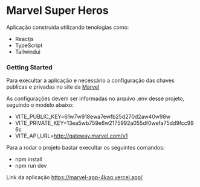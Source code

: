 # Marvel Super Heros

Aplicação construida utilizando tenologias como: 
- Reactjs
- TypeScript
- Tailwindui

### Getting Started

Para execultar a aplicação e necessário a configuração das chaves publicas e privadas no site da [Marvel]("https://developer.marvel.com/documentation/authorization")

As configurações devem ser informadas no arquivo .env desse projeto, seguindo o modelo abaixo: 

- VITE_PUBLIC_KEY=61w7w918ewa7ewfb25d270d2aw40w98w
- VITE_PRIVATE_KEY=13ea5wb759e6w2175992a055df0wefa75dd9fcc996c
- VITE_API_URL=http://gateway.marvel.com/v1

Para a rodar o projeto bastar execultar os seguintes comandos:
  
- npm install 
- npm run dev

Link da aplicação https://marvel-app-4kaq.vercel.app/
